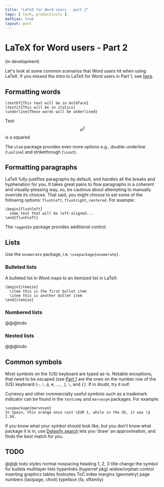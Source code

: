 ```yaml
---
title: "LaTeX for Word users - part 2"
tags: [ tech, productivity ]
mathjax: true
layout: post
---
```


# LaTeX for Word users - Part 2
(in development)

Let's look at some common scenarios that Word users hit when using LaTeX. If you missed the intro to LaTeX for Word users in Part 1, see [here](LaTeX-for-Word-users-part-1.html).

## Formatting words
```
\textbf{This text will be in boldface}
\textit{This will be in italics}
\underline{These words will be underlined}
```

Test: $$a^2$$ is a squared

The `ulem` package provides even more options e.g., double-underline (`\uuline`) and strikethrough (`\sout`).

## Formatting paragraphs
LaTeX fully-justifies paragraphs by default, and handles all the breaks and hyphenation for you. It takes great pains to flow paragraphs in a coherent and visually-pleasing way, so, be cautious about attempting to manually override its choices. That said, you might choose to set some of the following options: `flushleft`, `flushright`, `centered`. For example:


```
\begin{flushleft}
  some text that will be left-aligned...
\end{flushleft}
```

The `ragged2e` package provides additional control.
 
## Lists
Use the `enumerate` package, i.e. `\usepackage{enumerate}`.

### Bulleted lists
A bulleted list in Word maps to an itemized list in LaTeX:
```
\begin{itemize}
  \item this is the first bullet item
  \item this is another bullet item
\end{itemize}
```

### Numbered lists
@@@todo

### Nested lists
@@@todo

## Common symbols
Most symbols on the (US) keyboard are typed as-is. Notable exceptions, that need to be escaped (see [Part 1](https://sgurungp.github.io/2024/08/14/LaTeX-for-Word-users-part-1.html) are the ones on the number row of the (US) keyboard (`~`, `!`, `@`, `#`, ..., `_`), `\`,
 and `{}`. If in doubt, try it out!

Currency and other commercially useful symbols such as a trademark indicator can be found in the `textcomp` and `marvosym` packages. For example:

```
\usepackage{marvosym}
In Spain, this orange once cost \EUR 1, while in the US, it was \$ 2.50.
```

If you know what your symbol should look like, but you don't know what package it is in, use [Detexify search](https://detexify.kirelabs.org/classify.html) lets you 'draw' an approximation, and finds the best match for you.

## TODO
@@@ todo
styles
normal
nospacing
heading 1, 2, 3
title
change the symbol for bullets
multilayer lists
hyperlinks (hyperref pkg)
widow/orphan control 
inserting graphics
tables
footnotes
ToC
index
margins (geometry)
page numbers (lastpage, cfoot)
typeface (fa, sffamily)
